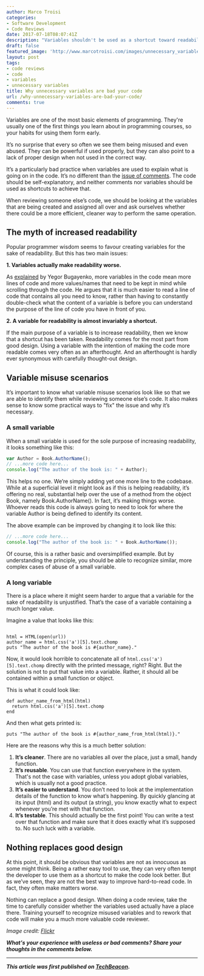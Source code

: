 ```yaml
---
author: Marco Troisi
categories:
- Software Development
- Code Reviews
date: 2017-07-18T08:07:41Z
description: "Variables shouldn't be used as a shortcut toward readability. Only good code design can give you that."
draft: false
featured_image: 'http://www.marcotroisi.com/images/unnecessary_variables.jpg'
layout: post
tags:
- code reviews
- code
- variables
- unnecessary variables
title: Why unnecessary variables are bad your code
url: /why-unnecessary-variables-are-bad-your-code/
comments: true
---
```


Variables are one of the most basic elements of programming. They're usually one of the first things you learn about in programming courses, so your habits for using them form early.

It’s no surprise that every so often we see them being misused and even abused. They can be powerful if used properly, but they can also point to a lack of proper design when not used in the correct way.

It’s a particularly bad practice when variables are used to explain what is going on in the code. It’s no different than the [issue of comments](https://techbeacon.com/useless-comments-can-ruin-code-review-heres-how-erase-them). The code should be self-explanatory, and neither comments nor variables should be used as shortcuts to achieve that.

When reviewing someone else’s code, we should be looking at the variables that are being created and assigned all over and ask ourselves whether there could be a more efficient, cleaner way to perform the same operation.

## The myth of increased readability

Popular programmer wisdom seems to favour creating variables for the sake of readability. But this has two main issues:

**1. Variables actually make readability worse.**

As [explained](http://www.yegor256.com/2015/09/01/redundant-variables-are-evil.html) by Yegor Bugayenko, more variables in the code mean more lines of code and more values/names that need to be kept in mind while scrolling through the code. He argues that it is much easier to read a line of code that contains all you need to know, rather than having to constantly double-check what the content of a variable is before you can understand the purpose of the line of code you have in front of you.

**2. A variable for readability is almost invariably a shortcut.**

If the main purpose of a variable is to increase readability, then we know that a shortcut has been taken. Readability comes for the most part from good design. Using a variable with the intention of making the code more readable comes very often as an afterthought. And an afterthought is hardly ever synonymous with carefully thought-out design.

## Variable misuse scenarios

It’s important to know what variable misuse scenarios look like so that we are able to identify them while reviewing someone else’s code. It also makes sense to know some practical ways to "fix" the issue and why it’s necessary.

### A small variable
When a small variable is used for the sole purpose of increasing readability, it looks something like this:

```js
var Author = Book.AuthorName();
// ...more code here...
console.log("The author of the book is: " + Author);
```

This helps no one. We’re simply adding yet one more line to the codebase. While at a superficial level it might look as if this is helping readability, it’s offering no real, substantial help over the use of a method from the object Book, namely Book.AuthorName(). In fact, it’s making things worse. Whoever reads this code is always going to need to look for where the variable Author is being defined to identify its content.

The above example can be improved by changing it to look like this:

```js
// ...more code here...
console.log("The author of the book is: " + Book.AuthorName());
```

Of course, this is a rather basic and oversimplified example. But by understanding the principle, you should be able to recognize similar, more complex cases of abuse of a small variable.

### A long variable

There is a place where it might seem harder to argue that a variable for the sake of readability is unjustified. That’s the case of a variable containing a much longer value.

Imagine a value that looks like this:

```

html = HTML(open(url))
author_name = html.css('a')[5].text.chomp
puts "The author of the book is #{author_name}."
```

Now, it would look horrible to concatenate all of `html.css('a')[5].text.chomp` directly with the printed message, right? Right. But the solution is not to put that value into a variable. Rather, it should all be contained within a small function or object.

This is what it could look like:

```
def author_name_from_html(html)
  return html.css('a')[5].text.chomp
end
```

And then what gets printed is:

```
puts "The author of the book is #{author_name_from_html(html)}."
```

Here are the reasons why this is a much better solution:

1. **It’s cleaner**. There are no variables all over the place, just a small, handy function.
2. **It’s reusable**. You can use that function everywhere in the system. That's not the case with variables, unless you adopt global variables, which is usually not a good practice.
3. **It’s easier to understand**. You don’t need to look at the implementation details of the function to know what’s happening. By quickly glancing at its input (html) and its output (a string), you know exactly what to expect whenever you’re met with that function.
4. **It’s testable**. This should actually be the first point! You can write a test over that function and make sure that it does exactly what it’s supposed to. No such luck with a variable.

## Nothing replaces good design

At this point, it should be obvious that variables are not as innocuous as some might think. Being a rather easy tool to use, they can very often tempt the developer to use them as a shortcut to make the code look better. But as we’ve seen, they are not the best way to improve hard-to-read code. In fact, they often make matters worse.

Nothing can replace a good design. When doing a code review, take the time to carefully consider whether the variables used actually have a place there. Training yourself to recognize misused variables and to rework that code will make you a much more valuable code reviewer.

*Image credit: [Flickr](https://flic.kr/p/LEQYA)*

***What's your experience with useless or bad comments? Share your thoughts in the comments below.*** 

*** 

***This article was first published on [TechBeacon](https://techbeacon.com/why-unnecessary-variables-are-bad-your-code).***
